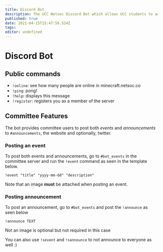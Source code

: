 ```yaml
---
title: Discord Bot
description: The UCC Netsoc Discord Bot which allows UCC students to automatically register as a member for the Discord Server, allows committee members to send announcements to multiple mediums and more!
published: true
date: 2021-04-15T15:47:59.524Z
tags: 
editor: undefined
---
```


# Discord Bot

## Public commands
- `!online`: see how many people are online in minecraft.netsoc.co
- `!ping`: pong!
- `!help`: displays this message
- `!register`: registers you as a member of the server

## Committee Features

The bot provides committee users to post both *events* and *announcements* to `#announcements`, the website and optionally, twitter.

### Posting an event
To post both events and announcements, go to `#bot_events` in the committee server and run the `!event` command as seen in the template below.
```
!event "title" "yyyy-mm-dd" "description" 
```
Note that an image **must** be attached when posting an event.

### Posting announcement
To post an announcement, go to `#bot_events` and post the `!announce` as seen below

```
!announce TEXT
```
Not an image is optional but not required in this case

You can also use `!sevent` and `!sannounce` to not announce to everyone as well :)